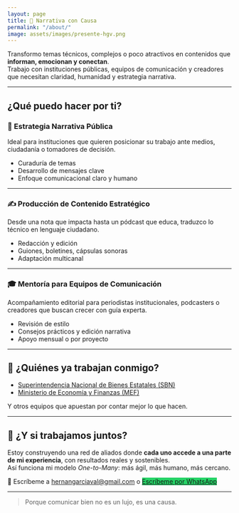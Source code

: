 ```yaml
---
layout: page
title: 🎯 Narrativa con Causa
permalink: "/about/"
image: assets/images/presente-hgv.png
---
```


Transformo temas técnicos, complejos o poco atractivos en contenidos que **informan, emocionan y conectan**.  
Trabajo con instituciones públicas, equipos de comunicación y creadores que necesitan claridad, humanidad y estrategia narrativa.

---

## ¿Qué puedo hacer por ti?

### 🧭 Estrategia Narrativa Pública  
Ideal para instituciones que quieren posicionar su trabajo ante medios, ciudadanía o tomadores de decisión.

- Curaduría de temas
- Desarrollo de mensajes clave
- Enfoque comunicacional claro y humano

---

### ✍️ Producción de Contenido Estratégico  
Desde una nota que impacta hasta un pódcast que educa, traduzco lo técnico en lenguaje ciudadano.

- Redacción y edición
- Guiones, boletines, cápsulas sonoras
- Adaptación multicanal

---

### 🎓 Mentoría para Equipos de Comunicación  
Acompañamiento editorial para periodistas institucionales, podcasters o creadores que buscan crecer con guía experta.

- Revisión de estilo
- Consejos prácticos y edición narrativa
- Apoyo mensual o por proyecto

---

## 🌱 ¿Quiénes ya trabajan conmigo?

- [Superintendencia Nacional de Bienes Estatales (SBN)](https://www.hernangarciaval.com/2025/04/20/caso-de-exito-en-comunicacion-publica/)
- [Ministerio de Economía y Finanzas (MEF)](https://www.hernangarciaval.com/2024/09/09/caso-de-exito-la-guia-inviertepe-para-gobiernos-locales/)

Y otros equipos que apuestan por contar mejor lo que hacen.

---

## 🤝 ¿Y si trabajamos juntos?

Estoy construyendo una red de aliados donde **cada uno accede a una parte de mi experiencia**, con resultados reales y sostenibles.  
Así funciona mi modelo *One-to-Many*: más ágil, más humano, más cercano.

📩 Escríbeme a [hernangarciaval@gmail.com](mailto:hernangarciaval@gmail.com) o 
 <a href="https://wa.me/+51992730067" class="cta" style="background-color: #25d366;">Escríbeme por WhatsApp</a>

---

> Porque comunicar bien no es un lujo, es una causa.
